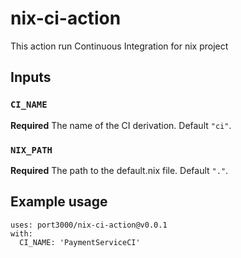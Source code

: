 # nix-ci-action

This action run Continuous Integration for nix project

## Inputs

### `CI_NAME`

**Required** The name of the CI derivation. Default `"ci"`.

### `NIX_PATH`

**Required** The path to the default.nix file. Default `"."`.

## Example usage

```
uses: port3000/nix-ci-action@v0.0.1
with:
  CI_NAME: 'PaymentServiceCI'
```